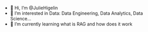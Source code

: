 - 👋 Hi, I’m @JulieHigelin
- 👀 I’m interested in Data: Data Engineering, Data Analytics, Data Science...
- 🌱 I’m currently learning what is RAG and how does it work

<!---
JulieHigelin/JulieHigelin is a ✨ special ✨ repository because its `README.md` (this file) appears on your GitHub profile.
You can click the Preview link to take a look at your changes.
--->
